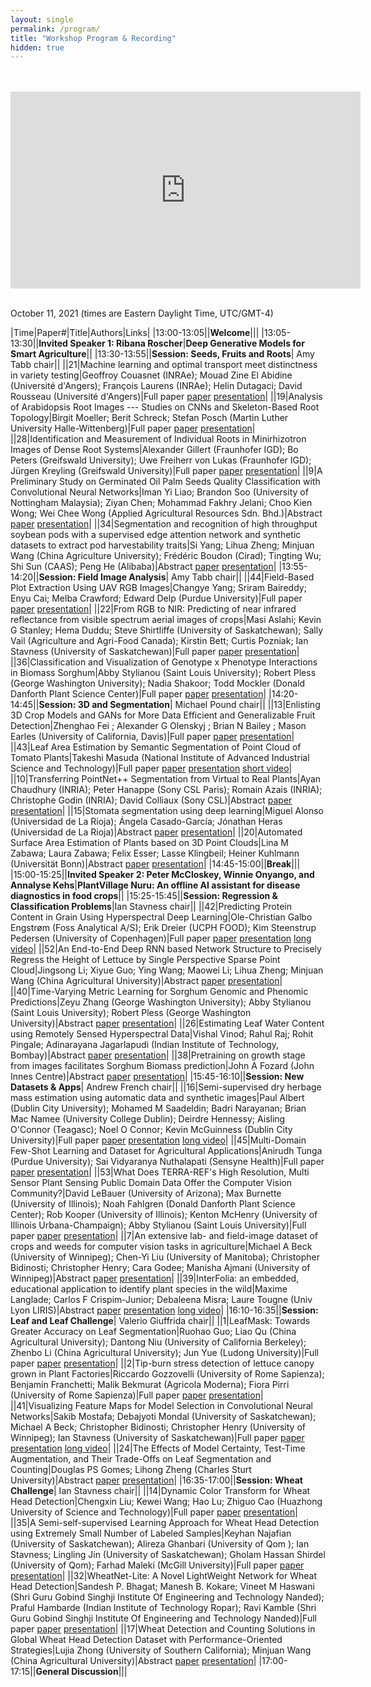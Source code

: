 ```yaml
---
layout: single
permalink: /program/
title: "Workshop Program & Recording"
hidden: true
---
```

<link rel="stylesheet" href="/assets/css/main.css">
<link rel="stylesheet" href="https://cdn.jsdelivr.net/npm/@fortawesome/fontawesome-free@5/css/all.min.css">
<!--
| A | B |
| C | D |-->

<!--||23|Domain Adaptation for Plant Organ Detection with Style Transfer|Chrisbin James; Yanyang Gu; Scott Chapman (The University of Queensland); Wei Guo (The University of Tokyo); Etienne David; Simon Madec (Arvalis); Anders Eriksson (University of Queensland)|Abstract [paper](https://www.cs.usask.ca/faculty/stavness/cvppa2021/papers/.pdf) [presentation](https://www.cs.usask.ca/faculty/stavness/cvppa2021/videos/.mp4)|-->

<!-- could have images if we can, not necessary.  later. -->
<!-- |![Alt text](https://amytabb.com/images/amy_tabb_sep_2018.jpg)| temp|-->
<!-- <i class="fas fa-fw fa-envelope-square" aria-hidden="true"> -->

<br>
<br>

<iframe width="560" height="315" src="https://www.youtube.com/embed/8xbaPwXNtlI" title="YouTube video player" frameborder="0" allow="accelerometer; autoplay; clipboard-write; encrypted-media; gyroscope; picture-in-picture" allowfullscreen></iframe>

<br>
<br>

October 11, 2021 (times are Eastern Daylight Time, UTC/GMT-4)

|﻿Time|Paper#|Title|Authors|Links|
|13:00-13:05||**Welcome**|||
|13:05-13:30||**Invited Speaker 1: Ribana Roscher**|**Deep Generative Models for Smart Agriculture**||
|13:30-13:55||**Session: Seeds, Fruits and Roots**| Amy Tabb chair||
||21|Machine learning and optimal transport meet distinctness in variety testing|Geoffroy Couasnet (INRAe); Mouad Zine El Abidine (Université d'Angers); François Laurens (INRAe); Helin Dutagaci; David Rousseau (Université d'Angers)|Full paper [paper](https://www.cs.usask.ca/faculty/stavness/cvppa2021/papers/Couasnet_21.pdf) [presentation](https://www.cs.usask.ca/faculty/stavness/cvppa2021/videos/Couasnet_21.mp4)|
||19|Analysis of Arabidopsis Root Images --- Studies on CNNs and Skeleton-Based Root Topology|Birgit Moeller; Berit Schreck; Stefan Posch (Martin Luther University Halle-Wittenberg)|Full paper [paper](https://www.cs.usask.ca/faculty/stavness/cvppa2021/papers/Moeller_19.pdf) [presentation](https://www.cs.usask.ca/faculty/stavness/cvppa2021/videos/Moeller_19.mp4)|
||28|Identification and Measurement of Individual Roots in Minirhizotron Images of Dense Root Systems|Alexander Gillert (Fraunhofer IGD); Bo Peters (Greifswald University); Uwe Freiherr von Lukas (Fraunhofer IGD); Jürgen Kreyling (Greifswald University)|Full paper [paper](https://www.cs.usask.ca/faculty/stavness/cvppa2021/papers/Gillert_28.pdf) [presentation](https://www.cs.usask.ca/faculty/stavness/cvppa2021/videos/Gillert_28.mp4)|
||9|A Preliminary Study on Germinated Oil Palm Seeds Quality Classification with Convolutional Neural Networks|Iman Yi Liao; Brandon Soo (University of Nottingham Malaysia); Ziyan Chen; Mohammad Fakhry Jelani; Choo Kien Wong; Wei Chee Wong (Applied Agricultural Resources Sdn. Bhd.)|Abstract [paper](https://www.cs.usask.ca/faculty/stavness/cvppa2021/abstracts/Liao_09.pdf) [presentation](https://www.cs.usask.ca/faculty/stavness/cvppa2021/videos/Liao_09.mp4)|
||34|Segmentation and recognition of high throughput soybean pods with a supervised edge attention network and synthetic datasets to extract pod harvestability traits|Si Yang; Lihua Zheng; Minjuan Wang (China Agriculture University); Frédéric Boudon (Cirad); Tingting Wu; Shi Sun (CAAS); Peng He (Alibaba)|Abstract [paper](https://www.cs.usask.ca/faculty/stavness/cvppa2021/abstracts/Si_34.pdf) [presentation](https://www.cs.usask.ca/faculty/stavness/cvppa2021/videos/Si_34.mp4)|
|13:55-14:20||**Session: Field Image Analysis**| Amy Tabb chair||
||44|Field-Based Plot Extraction Using UAV RGB Images|Changye Yang; Sriram Baireddy; Enyu Cai; Melba Crawford; Edward Delp (Purdue University)|Full paper [paper](https://www.cs.usask.ca/faculty/stavness/cvppa2021/papers/Yang_44.pdf) [presentation](https://www.cs.usask.ca/faculty/stavness/cvppa2021/videos/Yang_44.mp4)|
||22|From RGB to NIR: Predicting of near infrared reflectance from visible spectrum aerial images of crops|Masi Aslahi; Kevin G Stanley; Hema Duddu; Steve Shirtliffe (University of Saskatchewan); Sally Vail (Agriculture and Agri-Food Canada); Kirstin Bett; Curtis Pozniak; Ian Stavness (University of Saskatchewan)|Full paper [paper](https://www.cs.usask.ca/faculty/stavness/cvppa2021/papers/Aslahishahri_22.pdf) [presentation](https://www.cs.usask.ca/faculty/stavness/cvppa2021/videos/Aslahishahri_22.mp4)|
||36|Classification and Visualization of Genotype x Phenotype Interactions in Biomass Sorghum|Abby Stylianou (Saint Louis University); Robert Pless (George Washington University); Nadia Shakoor; Todd Mockler (Donald Danforth Plant Science Center)|Full paper [paper](https://www.cs.usask.ca/faculty/stavness/cvppa2021/papers/Stylianou_36.pdf) [presentation](https://www.cs.usask.ca/faculty/stavness/cvppa2021/videos/Stylianou_36.mp4)|
|14:20-14:45||**Session: 3D and Segmentation**| Michael Pound chair||
||13|Enlisting 3D Crop Models and GANs for More Data Efficient and Generalizable Fruit Detection|Zhenghao Fei ; Alexander G Olenskyj ; Brian N Bailey ; Mason Earles (University of California, Davis)|Full paper [paper](https://www.cs.usask.ca/faculty/stavness/cvppa2021/papers/Fei_13.pdf) [presentation](https://www.cs.usask.ca/faculty/stavness/cvppa2021/videos/Fei_13.mp4)|
||43|Leaf Area Estimation by Semantic Segmentation of Point Cloud of Tomato Plants|Takeshi Masuda (National Institute of Advanced Industrial Science and Technology)|Full paper [paper](https://www.cs.usask.ca/faculty/stavness/cvppa2021/papers/Masuda_43.pdf) [presentation](https://www.cs.usask.ca/faculty/stavness/cvppa2021/videos/Masuda_43.mp4) [short video](https://www.cs.usask.ca/faculty/stavness/cvppa2021/videos/Masuda_43_short.mp4)|
||10|Transferring PointNet++ Segmentation from Virtual to Real Plants|Ayan Chaudhury (INRIA); Peter Hanappe (Sony CSL Paris); Romain Azais (INRIA); Christophe Godin (INRIA); David Colliaux (Sony CSL)|Abstract [paper](https://www.cs.usask.ca/faculty/stavness/cvppa2021/abstracts/Chaudhury_10.pdf) [presentation](https://www.cs.usask.ca/faculty/stavness/cvppa2021/videos/Chaudhury_10.mp4)|
||15|Stomata segmentation using deep learning|Miguel Alonso (Universidad de La Rioja); Ángela Casado-García; Jónathan Heras (Universidad de La Rioja)|Abstract [paper](https://www.cs.usask.ca/faculty/stavness/cvppa2021/abstracts/Alonso_15.pdf) [presentation](https://www.cs.usask.ca/faculty/stavness/cvppa2021/videos/Alonso_15.mp4)|
||20|Automated Surface Area Estimation of Plants based on 3D Point Clouds|Lina M Zabawa; Laura Zabawa; Felix Esser; Lasse Klingbeil; Heiner Kuhlmann (Universität Bonn)|Abstract [paper](https://www.cs.usask.ca/faculty/stavness/cvppa2021/abstracts/Zabawa_20.pdf) [presentation](https://www.cs.usask.ca/faculty/stavness/cvppa2021/videos/Zabawa_20.mp4)|
|14:45-15:00||**Break**|||
|15:00-15:25||**Invited Speaker 2: Peter McCloskey, Winnie Onyango, and Annalyse Kehs**|**PlantVillage Nuru: An offline AI assistant for disease diagnostics in food crops**||
|15:25-15:45||**Session: Regression & Classification Problems**|Ian Stavness chair||
||42|Predicting Protein Content in Grain Using Hyperspectral Deep Learning|Ole-Christian Galbo Engstrøm (Foss Analytical A/S); Erik Dreier (UCPH FOOD); Kim Steenstrup Pedersen (University of Copenhagen)|Full paper [paper](https://www.cs.usask.ca/faculty/stavness/cvppa2021/papers/Engstroem_42.pdf) [presentation](https://www.cs.usask.ca/faculty/stavness/cvppa2021/videos/Engstroem_42.mp4) [long video](https://www.cs.usask.ca/faculty/stavness/cvppa2021/videos/Engstroem_42_long.mp4)|
||52|An End-to-End Deep RNN based Network Structure to Precisely Regress the Height of Lettuce by Single Perspective Sparse Point Cloud|Jingsong Li; Xiyue Guo; Ying Wang; Maowei Li; Lihua Zheng; Minjuan Wang (China Agricultural University)|Abstract [paper](https://www.cs.usask.ca/faculty/stavness/cvppa2021/abstracts/Li_52.pdf) [presentation](https://www.cs.usask.ca/faculty/stavness/cvppa2021/videos/Li_52.mp4)|
||40|Time-Varying Metric Learning for Sorghum Genomic and Phenomic Predictions|Zeyu Zhang (George Washington University); Abby Stylianou (Saint Louis University); Robert Pless (George Washington University)|Abstract [paper](https://www.cs.usask.ca/faculty/stavness/cvppa2021/abstracts/Zhang_40.pdf) [presentation](https://www.cs.usask.ca/faculty/stavness/cvppa2021/videos/Zhang_40.mp4)|
||26|Estimating Leaf Water Content using Remotely Sensed Hyperspectral Data|Vishal Vinod; Rahul Raj; Rohit Pingale; Adinarayana Jagarlapudi (Indian Institute of Technology, Bombay)|Abstract [paper](https://www.cs.usask.ca/faculty/stavness/cvppa2021/abstracts/Vinod_26.pdf) [presentation](https://www.cs.usask.ca/faculty/stavness/cvppa2021/videos/Vinod_26.mp4)|
||38|Pretraining on growth stage from images facilitates Sorghum Biomass prediction|John A Fozard (John Innes Centre)|Abstract [paper](https://www.cs.usask.ca/faculty/stavness/cvppa2021/abstracts/Fozard_38.pdf) [presentation](https://www.cs.usask.ca/faculty/stavness/cvppa2021/videos/Fozard_38.mp4)|
|15:45-16:10||**Session: New Datasets & Apps**| Andrew French chair||
||16|Semi-supervised dry herbage mass estimation using automatic data and synthetic images|Paul Albert (Dublin City University); Mohamed M Saadeldin; Badri Narayanan; Brian Mac Namee (University College Dublin); Deirdre Hennessy; Aisling O'Connor (Teagasc); Noel O Connor; Kevin McGuinness (Dublin City University)|Full paper [paper](https://www.cs.usask.ca/faculty/stavness/cvppa2021/papers/Albert_16.pdf) [presentation](https://www.cs.usask.ca/faculty/stavness/cvppa2021/videos/Albert_16.mp4) [long video](https://www.cs.usask.ca/faculty/stavness/cvppa2021/videos/Albert_16_long.mp4)|
||45|Multi-Domain Few-Shot Learning and Dataset for Agricultural Applications|Anirudh Tunga (Purdue University); Sai Vidyaranya Nuthalapati (Sensyne Health)|Full paper [paper](https://www.cs.usask.ca/faculty/stavness/cvppa2021/papers/Nuthalapati_45.pdf) [presentation](https://www.cs.usask.ca/faculty/stavness/cvppa2021/videos/Nuthalapati_45.mp4)|
||53|What Does TERRA-REF's High Resolution, Multi Sensor Plant Sensing Public Domain Data Offer the Computer Vision Community?|David LeBauer (University of Arizona); Max Burnette (University of Illinois); Noah Fahlgren (Donald Danforth Plant Science Center); Rob Kooper (University of Illinois); Kenton McHenry (University of Illinois Urbana-Champaign); Abby Stylianou (Saint Louis University)|Full paper [paper](https://www.cs.usask.ca/faculty/stavness/cvppa2021/papers/LeBauer_53.pdf) [presentation](https://www.cs.usask.ca/faculty/stavness/cvppa2021/videos/LeBauer_53.mp4)|
||7|An extensive lab- and field-image dataset of crops and weeds for computer vision tasks in agriculture|Michael A Beck (University of Winnipeg); Chen-Yi Liu (University of Manitoba); Christopher Bidinosti; Christopher Henry; Cara Godee; Manisha Ajmani (University of Winnipeg)|Abstract [paper](https://www.cs.usask.ca/faculty/stavness/cvppa2021/abstracts/Beck_07.pdf) [presentation](https://www.cs.usask.ca/faculty/stavness/cvppa2021/videos/Beck_07.mp4)|
||39|InterFolia: an embedded, educational application to identify plant species in the wild|Maxime Langlade; Carlos F Crispim-Junior; Debaleena Misra; Laure Tougne (Univ Lyon LIRIS)|Abstract [paper](https://www.cs.usask.ca/faculty/stavness/cvppa2021/abstracts/Langlade_39.pdf) [presentation](https://www.cs.usask.ca/faculty/stavness/cvppa2021/videos/Langlade_39.mp4) [long video](https://www.cs.usask.ca/faculty/stavness/cvppa2021/videos/Langlade_39_long.mp4)|
|16:10-16:35||**Session: Leaf and Leaf Challenge**| Valerio Giuffrida chair||
||1|LeafMask: Towards Greater Accuracy on Leaf Segmentation|Ruohao Guo; Liao Qu (China Agricultural University); Dantong Niu (University of California Berkeley); Zhenbo Li (China Agricultural University); Jun Yue (Ludong University)|Full paper [paper](https://www.cs.usask.ca/faculty/stavness/cvppa2021/papers/Guo_01.pdf) [presentation](https://www.cs.usask.ca/faculty/stavness/cvppa2021/videos/Guo_01.mp4)|
||2|Tip-burn stress detection of lettuce canopy grown in Plant Factories|Riccardo Gozzovelli (University of Rome Sapienza); Benjamin Franchetti; Malik Bekmurat (Agricola Moderna); Fiora Pirri (University of Rome Sapienza)|Full paper [paper](https://www.cs.usask.ca/faculty/stavness/cvppa2021/papers/Gozzovelli_02.pdf) [presentation](https://www.cs.usask.ca/faculty/stavness/cvppa2021/videos/Gozzovelli_02.mp4)|
||41|Visualizing Feature Maps for Model Selection in Convolutional Neural Networks|Sakib Mostafa; Debajyoti Mondal (University of Saskatchewan); Michael A Beck; Christopher Bidinosti; Christopher Henry (University of Winnipeg); Ian Stavness (University of Saskatchewan)|Full paper [paper](https://www.cs.usask.ca/faculty/stavness/cvppa2021/papers/Mostafa_41.pdf) [presentation](https://www.cs.usask.ca/faculty/stavness/cvppa2021/videos/Mostafa_41.mp4) [long video](https://www.cs.usask.ca/faculty/stavness/cvppa2021/videos/Mostafa_41_long.mp4)|
||24|The Effects of Model Certainty, Test-Time Augmentation, and Their Trade-Offs on Leaf Segmentation and Counting|Douglas PS Gomes; Lihong Zheng (Charles Sturt University)|Abstract [paper](https://www.cs.usask.ca/faculty/stavness/cvppa2021/abstracts/Gomes_24.pdf) [presentation](https://www.cs.usask.ca/faculty/stavness/cvppa2021/videos/Gomes_24.mp4)|
|16:35-17:00||**Session: Wheat Challenge**| Ian Stavness chair||
||14|Dynamic Color Transform for Wheat Head Detection|Chengxin Liu; Kewei Wang; Hao Lu; Zhiguo Cao (Huazhong University of Science and Technology)|Full paper [paper](https://www.cs.usask.ca/faculty/stavness/cvppa2021/papers/Liu_14.pdf) [presentation](https://www.cs.usask.ca/faculty/stavness/cvppa2021/videos/Liu_14.mp4)|
||35|A Semi-self-supervised Learning Approach for Wheat Head Detection using Extremely Small Number of Labeled Samples|Keyhan Najafian (University of Saskatchewan); Alireza Ghanbari (University of Qom	); Ian Stavness; Lingling Jin (University of Saskatchewan); Gholam Hassan Shirdel (University of Qom); Farhad Maleki (McGill University)|Full paper [paper](https://www.cs.usask.ca/faculty/stavness/cvppa2021/papers/Najafian_35.pdf) [presentation](https://www.cs.usask.ca/faculty/stavness/cvppa2021/videos/Najafian_35.mp4)|
||32|WheatNet-Lite: A Novel LightWeight Network for Wheat Head Detection|Sandesh P. Bhagat; Manesh B. Kokare; Vineet M Haswani (Shri Guru Gobind Singhji Institute Of Engineering and Technology Nanded); Praful Hambarde (Indian Institute of Technology Ropar); Ravi Kamble (Shri Guru Gobind Singhji Institute Of Engineering and Technology Nanded)|Full paper [paper](https://www.cs.usask.ca/faculty/stavness/cvppa2021/papers/Bhagat_32.pdf) [presentation](https://www.cs.usask.ca/faculty/stavness/cvppa2021/videos/Bhagat_32.mp4)|
||17|Wheat Detection and Counting Solutions in Global Wheat Head Detection Dataset with Performance-Oriented Strategies|Lujia Zhong (University of Southern California); Minjuan Wang (China Agricultural University)|Abstract [paper](https://www.cs.usask.ca/faculty/stavness/cvppa2021/abstracts/Zhong_17.pdf) [presentation](https://www.cs.usask.ca/faculty/stavness/cvppa2021/videos/Zhong_17.mp4)|
|17:00-17:15||**General Discussion**|||

